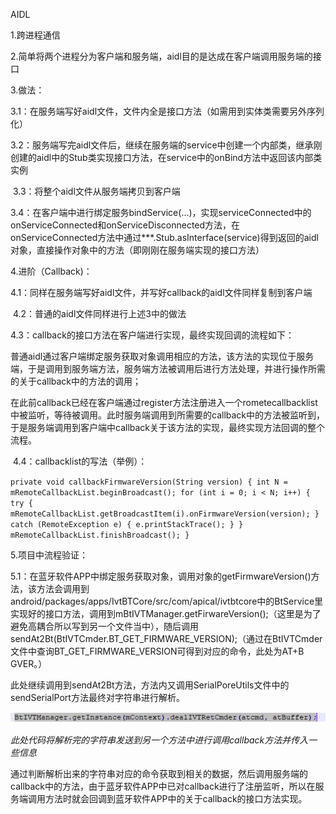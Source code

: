 AIDL

1.跨进程通信

2.简单将两个进程分为客户端和服务端，aidl目的是达成在客户端调用服务端的接口

3.做法：

​	3.1：在服务端写好aidl文件，文件内全是接口方法（如需用到实体类需要另外序列化）

​	3.2：服务端写完aidl文件后，继续在服务端的service中创建一个内部类，继承刚创建的aidl中的Stub类实现接口方法，在service中的onBind方法中返回该内部类实例

​	3.3：将整个aidl文件从服务端拷贝到客户端

​	3.4：在客户端中进行绑定服务bindService(...)，实现serviceConnected中的onServiceConnected和onServiceDisconnected方法，在onServiceConnected方法中通过***.Stub.asInterface(service)得到返回的aidl对象，直接操作对象中的方法（即刚刚在服务端实现的接口方法）

4.进阶（Callback)：

​	4.1：同样在服务端写好aidl文件，并写好callback的aidl文件同样复制到客户端

​	4.2：普通的aidl文件同样进行上述3中的做法

​	4.3：callback的接口方法在客户端进行实现，最终实现回调的流程如下：

​	普通aidl通过客户端绑定服务获取对象调用相应的方法，该方法的实现位于服务端，于是调用到服务端方法，服务端方法被调用后进行方法处理，并进行操作所需的关于callback中的方法的调用；

​	在此前callback已经在客户端通过register方法注册进入一个rometecallbacklist中被监听，等待被调用。此时服务端调用到所需要的callback中的方法被监听到，于是服务端调用到客户端中callback关于该方法的实现，最终实现方法回调的整个流程。

​	4.4：callbacklist的写法（举例）：

`private void callbackFirmwareVersion(String version)
	{
		int N = mRemoteCallbackList.beginBroadcast();
		for (int i = 0; i < N; i++)
		{
			try
			{
				mRemoteCallbackList.getBroadcastItem(i).onFirmwareVersion(version);
			}
			catch (RemoteException e)
			{
				e.printStackTrace();
			}
		}
		mRemoteCallbackList.finishBroadcast();
	}`

5.项目中流程验证：

​	5.1：在蓝牙软件APP中绑定服务获取对象，调用对象的getFirmwareVersion()方法，该方法会调用到android/packages/apps/IvtBTCore/src/com/apical/ivtbtcore中的BtService里实现好的接口方法，调用到mBtIVTManager.getFirwareVersion();（这里是为了避免高耦合所以写到另一个文件当中），随后调用sendAt2Bt(BtIVTCmder.BT_GET_FIRMWARE_VERSION);（通过在BtIVTCmder文件中查询BT_GET_FIRMWARE_VERSION可得到对应的命令，此处为AT+B GVER。）

​		此处继续调用到sendAt2Bt方法，方法内又调用SerialPoreUtils文件中的sendSerialPort方法最终对字符串进行解析。

![image-20200709173301265](\img\aidl.png)

*此处代码将解析完的字符串发送到另一个方法中进行调用callback方法并传入一些信息*

​	通过判断解析出来的字符串对应的命令获取到相关的数据，然后调用服务端的callback中的方法，由于蓝牙软件APP中已对callback进行了注册监听，所以在服务端调用方法时就会回调到蓝牙软件APP中的关于callback的接口方法实现。

